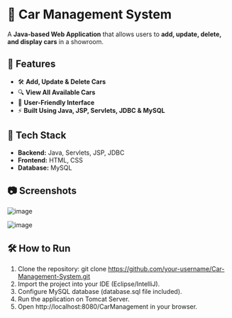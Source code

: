 # 🚗 Car Management System

A **Java-based Web Application** that allows users to **add, update, delete, and display cars** in a showroom.

## 🌟 Features
- 🛠 **Add, Update & Delete Cars**
- 🔍 **View All Available Cars**
- 🎨 **User-Friendly Interface**
- ⚡ **Built Using Java, JSP, Servlets, JDBC & MySQL**

## 🔧 Tech Stack
- **Backend:** Java, Servlets, JSP, JDBC
- **Frontend:** HTML, CSS
- **Database:** MySQL

## 📷 Screenshots
![image](https://github.com/user-attachments/assets/b6cc9c4c-367b-460c-923a-b89e5617403d)

![image](https://github.com/user-attachments/assets/293c534c-5ff2-4677-99b3-4fd751c5f8e4)


## 🛠 How to Run
1. Clone the repository:
   git clone https://github.com/your-username/Car-Management-System.git
2. Import the project into your IDE (Eclipse/IntelliJ).
3. Configure MySQL database (database.sql file included).
4. Run the application on Tomcat Server.
5. Open http://localhost:8080/CarManagement in your browser.
